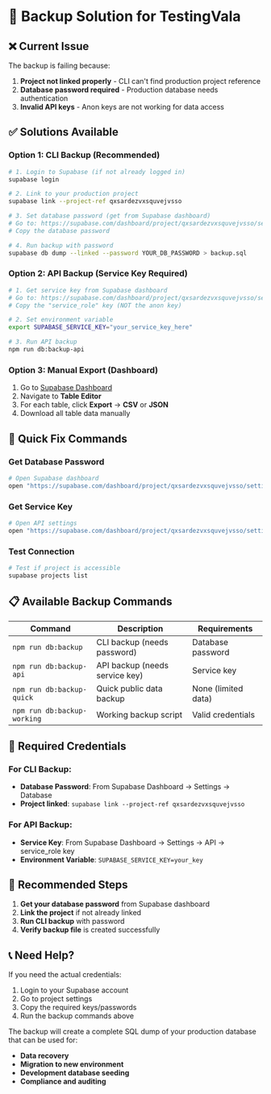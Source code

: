 # 🔧 Backup Solution for TestingVala

## ❌ Current Issue
The backup is failing because:
1. **Project not linked properly** - CLI can't find production project reference
2. **Database password required** - Production database needs authentication
3. **Invalid API keys** - Anon keys are not working for data access

## ✅ Solutions Available

### Option 1: CLI Backup (Recommended)
```bash
# 1. Login to Supabase (if not already logged in)
supabase login

# 2. Link to your production project
supabase link --project-ref qxsardezvxsquvejvsso

# 3. Set database password (get from Supabase dashboard)
# Go to: https://supabase.com/dashboard/project/qxsardezvxsquvejvsso/settings/database
# Copy the database password

# 4. Run backup with password
supabase db dump --linked --password YOUR_DB_PASSWORD > backup.sql
```

### Option 2: API Backup (Service Key Required)
```bash
# 1. Get service key from Supabase dashboard
# Go to: https://supabase.com/dashboard/project/qxsardezvxsquvejvsso/settings/api
# Copy the "service_role" key (NOT the anon key)

# 2. Set environment variable
export SUPABASE_SERVICE_KEY="your_service_key_here"

# 3. Run API backup
npm run db:backup-api
```

### Option 3: Manual Export (Dashboard)
1. Go to [Supabase Dashboard](https://supabase.com/dashboard/project/qxsardezvxsquvejvsso)
2. Navigate to **Table Editor**
3. For each table, click **Export** → **CSV** or **JSON**
4. Download all table data manually

## 🚀 Quick Fix Commands

### Get Database Password
```bash
# Open Supabase dashboard
open "https://supabase.com/dashboard/project/qxsardezvxsquvejvsso/settings/database"
```

### Get Service Key
```bash
# Open API settings
open "https://supabase.com/dashboard/project/qxsardezvxsquvejvsso/settings/api"
```

### Test Connection
```bash
# Test if project is accessible
supabase projects list
```

## 📋 Available Backup Commands

| Command | Description | Requirements |
|---------|-------------|--------------|
| `npm run db:backup` | CLI backup (needs password) | Database password |
| `npm run db:backup-api` | API backup (needs service key) | Service key |
| `npm run db:backup-quick` | Quick public data backup | None (limited data) |
| `npm run db:backup-working` | Working backup script | Valid credentials |

## 🔑 Required Credentials

### For CLI Backup:
- **Database Password**: From Supabase Dashboard → Settings → Database
- **Project linked**: `supabase link --project-ref qxsardezvxsquvejvsso`

### For API Backup:
- **Service Key**: From Supabase Dashboard → Settings → API → service_role key
- **Environment Variable**: `SUPABASE_SERVICE_KEY=your_key`

## 🎯 Recommended Steps

1. **Get your database password** from Supabase dashboard
2. **Link the project** if not already linked
3. **Run CLI backup** with password
4. **Verify backup file** is created successfully

## 📞 Need Help?

If you need the actual credentials:
1. Login to your Supabase account
2. Go to project settings
3. Copy the required keys/passwords
4. Run the backup commands above

The backup will create a complete SQL dump of your production database that can be used for:
- **Data recovery**
- **Migration to new environment**
- **Development database seeding**
- **Compliance and auditing**